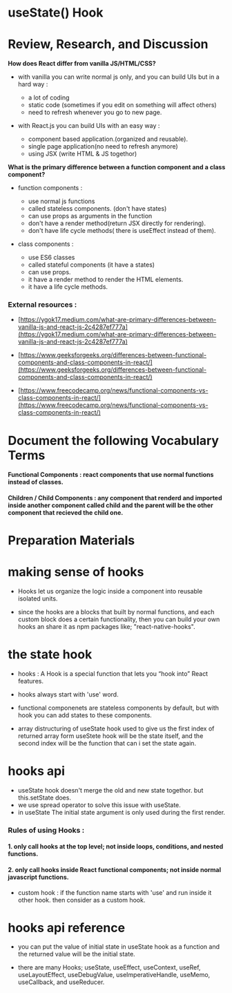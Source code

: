 # useState() Hook

# Review, Research, and Discussion

**How does React differ from vanilla JS/HTML/CSS?**

- with vanilla you can write normal js only, and you can build UIs but in a hard way :

  - a lot of coding
  - static code (sometimes if you edit on something will affect others)
  - need to refresh whenever you go to new page.

- with React.js you can build UIs with an easy way :

  - component based application.(organized and reusable).
  - single page application(no need to refresh anymore)
  - using JSX (write HTML & JS togethor)

**What is the primary difference between a function component and a class component?**

- function components :

  - use normal js functions
  - called stateless components. (don't have states)
  - can use props as arguments in the function
  - don't have a render method(return JSX directly for rendering).
  - don't have life cycle methods( there is useEffect instead of them).

- class components :

  - use ES6 classes
  - called stateful components (it have a states)
  - can use props.
  - it have a render method to render the HTML elements.
  - it have a life cycle methods.

### External resources :

- [https://ygok17.medium.com/what-are-primary-differences-between-vanilla-js-and-react-js-2c4287ef777a](https://ygok17.medium.com/what-are-primary-differences-between-vanilla-js-and-react-js-2c4287ef777a)

- [https://www.geeksforgeeks.org/differences-between-functional-components-and-class-components-in-react/](https://www.geeksforgeeks.org/differences-between-functional-components-and-class-components-in-react/)
- [https://www.freecodecamp.org/news/functional-components-vs-class-components-in-react/](https://www.freecodecamp.org/news/functional-components-vs-class-components-in-react/)

# Document the following Vocabulary Terms

#### Functional Components : react components that use normal functions instead of classes.

#### Children / Child Components : any component that renderd and imported inside another component called child and the parent will be the other component that recieved the child one.

# Preparation Materials

# making sense of hooks

- Hooks let us organize the logic inside a component into reusable isolated units.

- since the hooks are a blocks that built by normal functions, and each custom block does a certain functionality, then you can build your own hooks an share it as npm packages like; "react-native-hooks".

# the state hook

- hooks : A Hook is a special function that lets you “hook into” React features.

- hooks always start with 'use' word.

- functional componenets are stateless components by default, but with hook you can add states to these components.

- array distructuring of useState hook used to give us the first index of returned array form useStete hook will be the state itself, and the second index will be the function that can i set the state again.

# hooks api

- useState hook doesn't merge the old and new state togethor. but this.setState does.
- we use spread operator to solve this issue with useState.
- in useState The initial state argument is only used during the first render.

### Rules of using Hooks :

#### 1. only call hooks at the top level; not inside loops, conditions, and nested functions.

#### 2. only call hooks inside React functional components; not inside normal javascript functions.

- custom hook : if the function name starts with 'use' and run inside it other hook. then consider as a custom hook.

# hooks api reference

- you can put the value of initial state in useState hook as a function and the returned value will be the initial state.

- there are many Hooks; useState, useEffect, useContext, useRef, useLayoutEffect, useDebugValue, useImperativeHandle, useMemo, useCallback, and useReducer.
